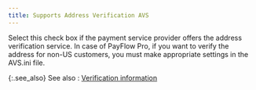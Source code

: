 ```yaml
---
title: Supports Address Verification AVS
---
```



Select this check box if the payment service provider offers the address  verification service. In case of PayFlow Pro, if you want to verify the  address for non-US customers, you must make appropriate settings in the  AVS.ini file.


{:.see_also}
See also
: [Verification  information](JavaScript:RelatedTopics1.Click())<!--Metadata type="DesignerControl" startspan
<object CLASSID="clsid:ADB880A6-D8FF-11CF-9377-00AA003B7A11"
	ID=RelatedTopics1
	TYPE="application/x-oleobject">
</object>-->

<object classid="clsid:ADB880A6-D8FF-11CF-9377-00AA003B7A11" id="RelatedTopics1" type="application/x-oleobject"> 
 <param name="Command" value="Related Topics">
<param name="Window" value="second">
<param name="Item1" value="Verification information;{{site.sc_chm}}/options/payment-information/credit-card-processing/processor-details/verification_information_processor_profile.html">
</object><!--Metadata type="DesignerControl" endspan-->
